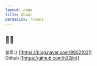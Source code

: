 ```yaml
---
layout: page
title: About
permalink: /about
---
```

## 👩‍💻

블로그 [[https://blog.naver.com/9902102]]   
Github [[https://github.com/h22jln]]
